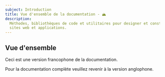 ```yaml
---
subject: Introduction
title: Vue d'ensemble de la documentation - 🏔
description:
  Méthodes, bibliothèques de code et utilitaires pour designer et construire des
  sites web et applications.
---
```


<DocHeader props={props}/>

## Vue d'ensemble

Ceci est une version francophone de la documentation.

Pour la documentation complète veuillez revenir à la version anglophone.
